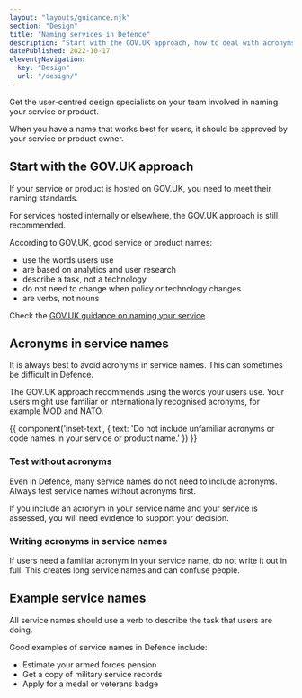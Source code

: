 ```yaml
---
layout: "layouts/guidance.njk"
section: "Design"
title: "Naming services in Defence"
description: "Start with the GOV.UK approach, how to deal with acronyms in Defence and find examples of good service names."
datePublished: 2022-10-17
eleventyNavigation:
  key: "Design"
  url: "/design/"
---
```


Get the user-centred design specialists on your team involved in naming your service or product. 

When you have a name that works best for users, it should be approved by your service or product owner.

## Start with the GOV.UK approach

If your service or product is hosted on GOV.UK, you need to meet their naming standards. 

For services hosted internally or elsewhere, the GOV.UK approach is still recommended.

According to GOV.UK, good service or product names:

- use the words users use
- are based on analytics and user research
- describe a task, not a technology
- do not need to change when policy or technology changes
- are verbs, not nouns

Check the [GOV.UK guidance on naming your service](https://www.gov.uk/service-manual/design/naming-your-service/).

## Acronyms in service names

It is always best to avoid acronyms in service names. This can sometimes be difficult in Defence. 

The GOV.UK approach recommends using the words your users use. Your users might use familiar or internationally recognised acronyms, for example MOD and NATO. 

{{ component('inset-text', {
  text: 'Do not include unfamiliar acronyms or code names in your service or product name.'
}) }}

### Test without acronyms

Even in Defence, many service names do not need to include acronyms. Always test service names without acronyms first. 

If you include an acronym in your service name and your service is assessed, you will need evidence to support your decision. 

### Writing acronyms in service names 

If users need a familiar acronym in your service name, do not write it out in full. This creates long service names and can confuse people. 

## Example service names 

All service names should use a verb to describe the task that users are doing. 

Good examples of service names in Defence include:

- Estimate your armed forces pension
- Get a copy of military service records
- Apply for a medal or veterans badge
